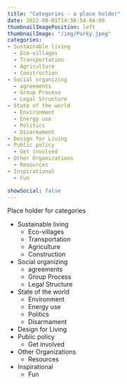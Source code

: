 ```yaml
---
title: "Categories - a place holder"
date: 2022-08-01T14:56:54-04:00
thumbnailImagePosition: left
thumbnailImage: "/img/Porky.jpeg"
categories:
- Sustainable living
  - Eco-villages
  - Transportation
  - Agriculture
  - Construction
- Social organizing
  - agreements
  - Group Process
  - Legal Structure
- State of the world
  - Environment
  - Energy use
  - Politics
  - Disarmament
- Design for Living
- Public policy
  - Get involved
- Other Organizations
  - Resources
- Inspirational
  - Fun

showSocial: false
---
```


Place holder for categories

<!--more-->

- Sustainable living
  - Eco-villages
  - Transportation
  - Agriculture
  - Construction
- Social organizing
  - agreements
  - Group Process
  - Legal Structure
- State of the world
  - Environment
  - Energy use
  - Politics
  - Disarmament
- Design for Living
- Public policy
  - Get involved
- Other Organizations
  - Resources
- Inspirational
  - Fun